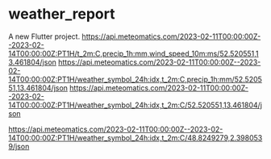 # weather_report

A new Flutter project.
https://api.meteomatics.com/2023-02-11T00:00:00Z--2023-02-14T00:00:00Z:PT1H/t_2m:C,precip_1h:mm,wind_speed_10m:ms/52.520551,13.461804/json
https://api.meteomatics.com/2023-02-11T00:00:00Z--2023-02-14T00:00:00Z:PT1H/weather_symbol_24h:idx,t_2m:C,precip_1h:mm/52.520551,13.461804/json
https://api.meteomatics.com/2023-02-11T00:00:00Z--2023-02-14T00:00:00Z:PT1H/weather_symbol_24h:idx,t_2m:C/52.520551,13.461804/json

https://api.meteomatics.com/2023-02-11T00:00:00Z--2023-02-14T00:00:00Z:PT1H/weather_symbol_24h:idx,t_2m:C/48.8249279,2.3980539/json